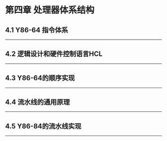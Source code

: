 # 第四章 处理器体系结构

## 4.1 Y86-64 指令体系

***

## 4.2 逻辑设计和硬件控制语言HCL

***

## 4.3 Y86-64的顺序实现

***

## 4.4 流水线的通用原理

***

## 4.5 Y86-84的流水线实现

***